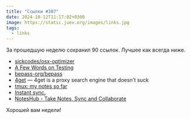 ```yaml
---
title: "Ссылки #307"
date: 2024-10-12T11:17:02+0300
image: https://static.juev.org/images/links.jpg
tags: 
  - links
---
```


За прошедшую неделю сохранил 90 ссылок. Лучшее как всегда ниже.

- [sickcodes/osx-optimizer](https://github.com/sickcodes/osx-optimizer)
- [A Few Words on Testing](https://registerspill.thorstenball.com/p/a-few-words-on-testing)
- [bepass-org/bepass](https://github.com/bepass-org/bepass)
- [4get](https://git.lolcat.ca/lolcat/4get) — 4get is a proxy search engine that doesn’t suck
- [tmux: my notes so far](https://neilzone.co.uk/2024/10/tmux-my-notes-so-far/)
- [Instant sync.](https://jazz.tools/)
- [NotesHub - Take Notes, Sync and Collaborate](https://about.noteshub.app/)

Хорошей вам недели!
